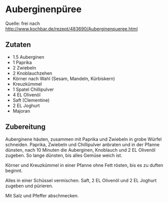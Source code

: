 # Auberginenpüree

Quelle: frei nach http://www.kochbar.de/rezept/483690/Auberginenpueree.html

## Zutaten

* 1.5 Auberginen
* 1 Paprika
* 2 Zwiebeln
* 2 Knoblauchzehen
* Körner nach Wahl (Sesam, Mandeln, Kürbiskern)
* Kreuzkümmel
* 1 Spatel Chillipulver
* 4 EL Olivenöl
* Saft (Clementine)
* 2 EL Joghurt
* Majoran

## Zubereitung

Auberginene häuten, zusammen mit Paprika und Zwiebeln in grobe Würfel schneiden.
Paprika, Zwiebeln und Chillipulver anbraten und in der Pfanne dünsten, nach 10 Minuten die Auberginen, Knoblauch und 2 EL Olivenöl zugeben. So lange dünsten, bis alles Gemüse weich ist.

Körner und Kreuzkümmel in einer Pfanne ohne Fett rösten, bis es zu duften beginnt.

Alles in einer Schüssel vermischen. Saft, 2 EL Olivenöl und 2 EL Joghurt zugeben und pürieren.

Mit Salz und Pfeffer abschmecken.
